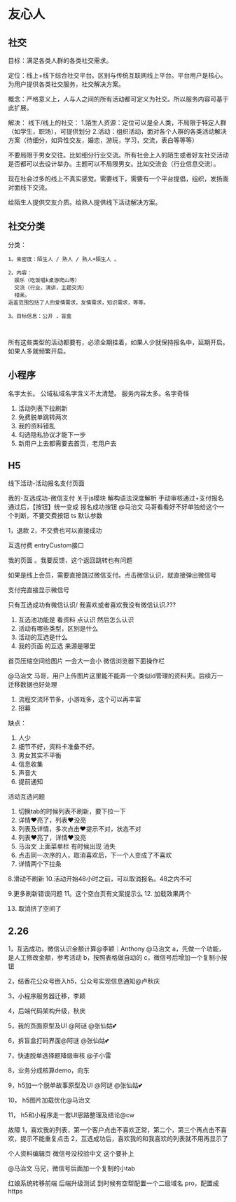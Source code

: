 
# 友心人

## 社交

目标：满足各类人群的各类社交需求。

定位：线上+线下综合社交平台。区别与传统互联网线上平台。平台用户是核心。为用户提供各类社交服务，社交解决方案。

概念：严格意义上，人与人之间的所有活动都可定义为社交。所以服务内容可基于此扩展。

解决： 线下/线上的社交：
1.陌生人资源：定位可以是全人类，不局限于特定人群（如学生，职场），可提供划分
2.活动：组织活动，面对各个人群的各类活动解决方案（待细分，如异性交友，婚恋，游玩，学习，交流，表白等等等）

不要局限于男女交往。比如细分行业交流。所有社会上人的陌生或者好友社交活动是否都可以去设计举办。主题可以不局限男女。比如交流会（行业信息交流）。

现在社会过多的线上不真实感觉。需要线下，需要有一个平台提倡，组织，发扬面对面线下交流。

给陌生人提供交友介质。给熟人提供线下活动解决方案。

## 社交分类

分类：

```
1。亲密度：陌生人 / 熟人 / 熟人+陌生人 。

2。内容：
  娱乐（吃饭唱k桌游爬山等）
  交流（行业，演讲，主题交流）
  相亲。
涵盖范围包括了人的爱情需求，友情需求，知识需求，等等。

3。目标信息：公开 ，盲盒



```

所有这些类型的活动都要有，必须全期挂着，如果人少就保持报名中，延期开启。如果人多就频繁开启。

## 小程序

名字太长。
公域私域名字含义不太清楚。
服务内容太多。名字奇怪

1. 活动列表下拉刷新
2. 免费脱单跳转两次
3. 我的资料错乱
4. 勾选隐私协议才能下一步
5. 新用户上去都需要去首页，老用户去

## H5

线下活动-活动报名支付页面

我的-互选成功-微信支付
关于js模块
解构语法深度解析
手动审核通过+支付报名通过后，【按钮】统一变成  报名成功按钮
@马治文 马哥看看好不好单独给这个一个判断，不要交费按钮
ts 默认参数

1，退款
2，不交费也可以直接成功

互选付费
entryCustom接口

<!-- 我的-我喜欢的-线上互选  主页错乱 -->
<!-- 我的页面 划不动 -->
我的页面 。我要反馈，这个返回跳转也有问题
<!-- 申请合伙人 button不见了。 -->
如果是线上会员，需要直接跳过微信支付。点击微信认识，就直接弹出微信号

支付完直接显示微信号

只有互选成功有微信认识/ 我喜欢或者喜欢我没有微信认识.???

1. 互选池功能是 看资料 点认识 然后怎么认识
2. 活动有哪些类型，区别是什么
3. 活动的互选是什么
4. 我的页面 的互选 来源是哪里

首页压缩空间给图片
一会大一会小
微信浏览器下面操作栏

@马治文 马哥，用户上传图片这里能不能弄一个类似id管理的资料夹。后续万一迁移数据也好处理

1. 流程交流环节多，小游戏多，这个可以再丰富
2. 招募

缺点：

1. 人少
2. 细节不好，资料卡准备不好。
3. 男女其实不平衡
4. 信息收集
5. 声音大
6. 提前通知

活动互选问题

1. 切换tab的时候列表不刷新，要下拉一下
2. 详情❤️亮了，列表❤️没亮
3. 列表及详情，多次点击❤️提示不对，状态不对
4. 列表❤️亮了，详情❤️没亮
5. 马治文 上面菜单栏 有时候出现 消失
6. 点击同一次序的人，取消喜欢后，下一个人变成了不喜欢
7. 详情两个下拉条

8.滑动不刷新
10.活动开始48小时之前，可以取消报名。48之内不可

9.更多刷新错误问题
11。这个空白页有文案提示么
12. 加载效果两个

13. 取消挤了空间了

## 2.26

1，互选成功，微信认识金额计算@李颖｜Anthony @马治文
a，先做一个功能，是人工修改金额，参考活动
b，按照表格做自动的
c，微信号后增加一个复制小按钮

2，结香花公众号嵌入h5，公众号实现信息通知@卢秋庆

3，小程序服务器迁移，李颖

4，后端代码架构升级，秋庆

5，我的页面原型及UI @阿谜 @张仙姑💕

6，拆盲盒打码界面@阿谜
@张仙姑💕

7，快速脱单选择题降级审核
@子小雷

8，业务分成核算demo，向东

9，h5加一个脱单故事原型及UI @阿谜 @张仙姑💕

10， h5图片加载优化@马治文

11， h5和小程序走一套UI思路整理及结论@cw

故障
1，喜欢我的列表，第一个客户点击不喜欢正常，第二个，第三个再点击不喜欢，提示不能重复点击
2，互选成功后，喜欢我的和我喜欢的列表就不用再显示了

个人资料编辑页 微信号没校验中文 这个要补上

@马治文 马兄，微信号后面加一个复制的小tab

红娘系统转移前端
后端升级测试
到时候有空帮配置一个二级域名 pro，配置成https

